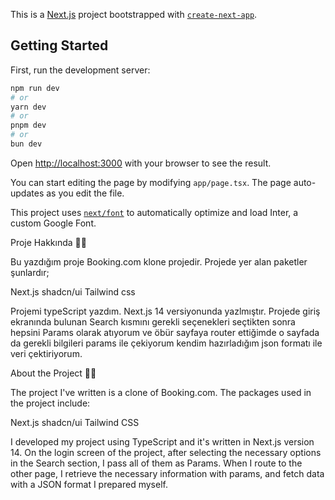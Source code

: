 This is a [Next.js](https://nextjs.org/) project bootstrapped with [`create-next-app`](https://github.com/vercel/next.js/tree/canary/packages/create-next-app).

## Getting Started

First, run the development server:

```bash
npm run dev
# or
yarn dev
# or
pnpm dev
# or
bun dev
```

Open [http://localhost:3000](http://localhost:3000) with your browser to see the result.

You can start editing the page by modifying `app/page.tsx`. The page auto-updates as you edit the file.

This project uses [`next/font`](https://nextjs.org/docs/basic-features/font-optimization) to automatically optimize and load Inter, a custom Google Font.

Proje Hakkında 🚀🚀

Bu yazdığım proje Booking.com klone projedir. Projede yer alan paketler şunlardır;

Next.js
shadcn/ui
Tailwind css

Projemi typeScript yazdım. Next.js 14 versiyonunda yazlmıştır. Projede giriş ekranında bulunan Search kısmını gerekli seçenekleri seçtikten sonra hepsini Params olarak atıyorum ve öbür sayfaya router ettiğimde o sayfada da gerekli bilgileri params ile çekiyorum kendim hazırladığım json formatı ile veri çektiriyorum.


About the Project 🚀🚀

The project I've written is a clone of Booking.com. The packages used in the project include:

Next.js
shadcn/ui
Tailwind CSS

I developed my project using TypeScript and it's written in Next.js version 14. On the login screen of the project, after selecting the necessary options in the Search section, I pass all of them as Params. When I route to the other page, I retrieve the necessary information with params, and fetch data with a JSON format I prepared myself.